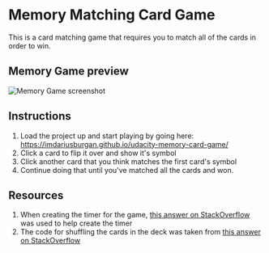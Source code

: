 # Memory Matching Card Game

This is a card matching game that requires you to match all of the cards in order to win.

## Memory Game preview
![Memory Game screenshot](https://github.com/imdariusburgan/udacity-memory-card-game/blob/master/img/game-screenshot.PNG)

## Instructions

1. Load the project up and start playing by going here: https://imdariusburgan.github.io/udacity-memory-card-game/
2. Click a card to flip it over and show it's symbol
3. Click another card that you think matches the first card's symbol
4. Continue doing that until you've matched all the cards and won.

## Resources

1. When creating the timer for the game, [this answer on StackOverflow](https://stackoverflow.com/a/34748056) was used to help create the timer
2. The code for shuffling the cards in the deck was taken from [this answer on StackOverflow](http://stackoverflow.com/a/2450976)